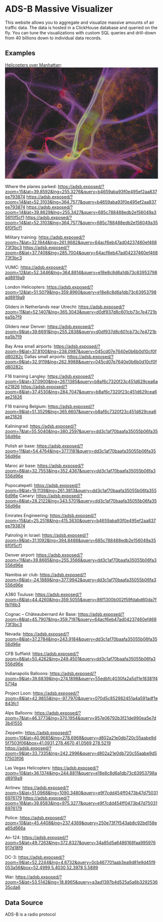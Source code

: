 # ADS-B Massive Visualizer

This website allows you to aggregate and visualize massive amounts of air traffic data. The data is hosted in a ClickHouse database and queried on the fly. You can tune the visualizations with custom SQL queries and drill-down from 40 billions down to individual data records.

## Examples

[Helicopters over Manhattan](https://adsb.exposed/?zoom=12&lat=40.7168&lng=285.9893&query=e18e8c8d6a1db73c63953798ad8919a9):
[![Helicopters over Manhattan](pictures/manhattan.png)](https://adsb.exposed/?zoom=12&lat=40.7168&lng=285.9893&query=e18e8c8d6a1db73c63953798ad8919a9)

Where the planes parked:
https://adsb.exposed/?zoom=15&lat=39.8592&lng=255.3276&query=b4659aba93f0e495ef2aa837ee793874
https://adsb.exposed/?zoom=14&lat=52.3103&lng=364.7577&query=b4659aba93f0e495ef2aa837ee793874
https://adsb.exposed/?zoom=14&lat=39.8629&lng=255.3427&query=685c788488edb2e156049a356f0f5cf1
https://adsb.exposed/?zoom=14&lat=52.3103&lng=364.7577&query=685c788488edb2e156049a356f0f5cf1

Military training:
https://adsb.exposed/?zoom=7&lat=32.1944&lng=261.9682&query=64acf6eb47ad04237460ef46873f3bc3
https://adsb.exposed/?zoom=8&lat=37.7408&lng=285.7004&query=64acf6eb47ad04237460ef46873f3bc3

VUMC:
https://adsb.exposed/?zoom=12&lat=52.3446&lng=364.8814&query=e18e8c8d6a1db73c63953798ad8919a9

London Helicopters:
https://adsb.exposed/?zoom=12&lat=51.5079&lng=359.8960&query=e18e8c8d6a1db73c63953798ad8919a9

Gliders in Netherlands near Utrecht:
https://adsb.exposed/?zoom=11&lat=52.1407&lng=365.3043&query=d0df937d8c601cb73c7e4721bea5b7f9

Gliders near Denver:
https://adsb.exposed/?zoom=9&lat=39.6691&lng=255.2838&query=d0df937d8c601cb73c7e4721bea5b7f9

Bay Area small airports: https://adsb.exposed/?zoom=9&lat=37.8100&lng=238.0987&query=045cd07e7640e0b6b0d10cf0fd80282c
Dallas small airports: https://adsb.exposed/?zoom=9&lat=32.9119&lng=262.9988&query=045cd07e7640e0b6b0d10cf0fd80282c

F16 training Langley:
https://adsb.exposed/?zoom=5&lat=37.0900&lng=267.1385&query=b8af6c7320f23c451d629cea6ae21826
https://adsb.exposed/?zoom=8&lat=37.4530&lng=284.7047&query=b8af6c7320f23c451d629cea6ae21826

F16 training Belgium:
https://adsb.exposed/?zoom=9&lat=51.3529&lng=365.6607&query=b8af6c7320f23c451d629cea6ae21826

Kaliningrad:
https://adsb.exposed/?zoom=7&lat=55.5040&lng=380.2597&query=dd3c1af70baafa35055b06fa3556d96e

Polish air base:
https://adsb.exposed/?zoom=11&lat=54.4764&lng=377.1181&query=dd3c1af70baafa35055b06fa3556d96e

Maroc air base:
https://adsb.exposed/?zoom=8&lat=32.7553&lng=352.4367&query=dd3c1af70baafa35055b06fa3556d96e

Popocatepetl: https://adsb.exposed/?zoom=9&lat=19.1139&lng=261.3813&query=dd3c1af70baafa35055b06fa3556d96e
Canary: https://adsb.exposed/?zoom=8&lat=28.2122&lng=343.5701&query=dd3c1af70baafa35055b06fa3556d96e

Emirates Engineering: https://adsb.exposed/?zoom=15&lat=25.2518&lng=415.3630&query=b4659aba93f0e495ef2aa837ee793874

Patroling in Israel: https://adsb.exposed/?zoom=9&lat=31.1092&lng=394.8488&query=685c788488edb2e156049a356f0f5cf1

Denver airport: https://adsb.exposed/?zoom=11&lat=39.8665&lng=255.3566&query=dd3c1af70baafa35055b06fa3556d96e

Namibia air club: https://adsb.exposed/?zoom=9&lat=-24.1889&lng=377.9942&query=dd3c1af70baafa35055b06fa3556d96e

A380 Touluse: https://adsb.exposed/?zoom=8&lat=44.4260&lng=359.5055&query=86f1300b002f59fdabd60da7ffb116b3

Cognac – Châteaubernard Air Base: https://adsb.exposed/?zoom=8&lat=45.7907&lng=359.7197&query=64acf6eb47ad04237460ef46873f3bc3

Nevada: https://adsb.exposed/?zoom=8&lat=37.2784&lng=243.9184&query=dd3c1af70baafa35055b06fa3556d96e

CFB Suffield: https://adsb.exposed/?zoom=8&lat=50.4262&lng=249.4501&query=dd3c1af70baafa35055b06fa3556d96e

Indianapolis Balloons: https://adsb.exposed/?zoom=9&lat=39.6839&lng=274.1898&query=55edbfc4030fa2a5d11e18381f45714a

Project Loon: https://adsb.exposed/?zoom=8&lat=42.9855&lng=-97.7970&query=070d5c852982451a4a591adf1e843fc1

Alps Balloons: https://adsb.exposed/?zoom=7&lat=46.3773&lng=370.1954&query=957e06792b3f21de990ea5e7d3b41555

Zeppelin: https://adsb.exposed/?zoom=10&lat=40.9685&lng=278.6968&query=d802a21e0db720c55aabe9d5f7503f06&box=41.0931,278.4670,41.0569,278.5219
https://adsb.exposed/?zoom=9&lat=33.7335&lng=242.2996&query=d802a21e0db720c55aabe9d5f7503f06

Las Vegas Helicopters: https://adsb.exposed/?zoom=10&lat=36.1374&lng=244.8811&query=e18e8c8d6a1db73c63953798ad8919a9

Airlines:
https://adsb.exposed/?zoom=5&lat=51.0968&lng=1090.3480&query=e9f7cdd454ff0473b47d750316976179
https://adsb.exposed/?zoom=16&lat=39.8583&lng=975.3277&query=e9f7cdd454ff0473b47d750316976179

Police: https://adsb.exposed/?zoom=10&lat=45.4408&lng=237.4369&query=250e73f7f543ab8c92bd158ea65d666a

An-124: https://adsb.exposed/?zoom=5&lat=49.7263&lng=372.8327&query=34a85d5a6486168faa995976917d18f9

DC-3: https://adsb.exposed/?zoom=9&lat=52.2244&lng=4.6732&query=0cb467701aab3ea9d81e9d45f9053a56&box=52.4999,5.4030,52.3978,5.5899

War: https://adsb.exposed/?zoom=5&lat=53.5142&lng=18.8965&query=a3ad1397b4d525a5a6b329253635cda6


## Data Source

ADS-B is a radio protocol

